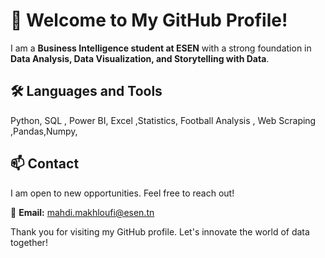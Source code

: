 # 🌟 Welcome to My GitHub Profile!  

I am a **Business Intelligence student at ESEN** with a strong foundation in **Data Analysis, Data Visualization, and Storytelling with Data**.  

## 🛠️  Languages and Tools
 Python, SQL , Power BI, Excel ,Statistics, Football Analysis , Web Scraping ,Pandas,Numpy,

## 📫 Contact  
I am open to new opportunities. Feel free to reach out!  

📧 **Email:** [mahdi.makhloufi@esen.tn](mailto:mahdi.makhloufi@esen.tn)  

 
Thank you for visiting my GitHub profile. Let's innovate the world of data together!  
